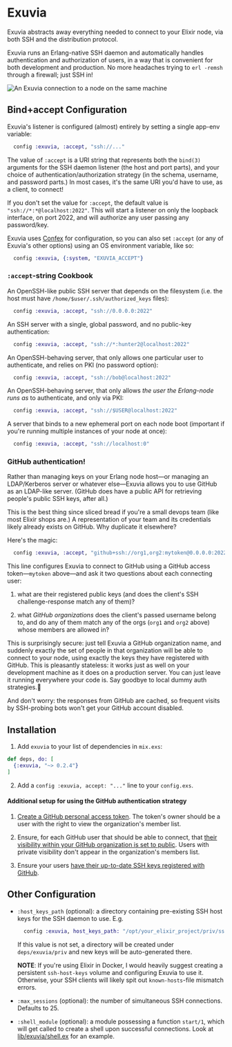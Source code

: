 # Exuvia

Exuvia abstracts away everything needed to connect to your Elixir node, via both SSH and the distribution protocol.

Exuvia runs an Erlang-native SSH daemon and automatically handles authentication and authorization of users, in a way that is convenient for both development and production. No more headaches trying to `erl -remsh` through a firewall; just SSH in!

![An Exuvia connection to a node on the same machine](/../screenshots/local_connection.png?raw=true)

## Bind+accept Configuration

Exuvia's listener is configured (almost) entirely by setting a single app-env variable:

```elixir
  config :exuvia, :accept, "ssh://..."
```

The value of `:accept` is a URI string that represents both the `bind(3)` arguments for the SSH daemon listener (the host and port parts), and your choice of authentication/authorization strategy (in the schema, username, and password parts.) In most cases, it's the same URI you'd have to use, as a client, to connect!

If you don't set the value for `:accept`, the default value is `"ssh://*:*@localhost:2022"`. This will start a listener on only the loopback interface, on port 2022, and will authorize any user passing any password/key.

Exuvia uses [Confex](https://github.com/Nebo15/confex) for configuration, so you can also set `:accept` (or any of Exuvia's other options) using an OS environment variable, like so:

```elixir
  config :exuvia, {:system, "EXUVIA_ACCEPT"}
```

### `:accept`-string Cookbook

An OpenSSH-like public SSH server that depends on the filesystem (i.e. the host must have `/home/$user/.ssh/authorized_keys` files):

```elixir
  config :exuvia, :accept, "ssh://0.0.0.0:2022"
```

An SSH server with a single, global password, and no public-key authentication:

```elixir
  config :exuvia, :accept, "ssh://*:hunter2@localhost:2022"
```

An OpenSSH-behaving server, that only allows one particular user to authenticate, and relies on PKI (no password option):

```elixir
  config :exuvia, :accept, "ssh://bob@localhost:2022"
```

An OpenSSH-behaving server, that only allows *the user the Erlang-node runs as* to authenticate, and only via PKI:

```elixir
  config :exuvia, :accept, "ssh://$USER@localhost:2022"
```

A server that binds to a new ephemeral port on each node boot (important if you're running multiple instances of your node at once):

```elixir
  config :exuvia, :accept, "ssh://localhost:0"
```

### GitHub authentication!

Rather than managing keys on your Erlang node host—or managing an LDAP/Kerberos server or whatever else—Exuvia allows you to use GitHub as an LDAP-like server. (GitHub does have a public API for retrieving people's public SSH keys, after all.)

This is the best thing since sliced bread if you're a small devops team (like most Elixir shops are.) A representation of your team and its credentials likely already exists on GitHub. Why duplicate it elsewhere?

Here's the magic:

```elixir
  config :exuvia, :accept, "github+ssh://org1,org2:mytoken@0.0.0.0:2022"
```

This line configures Exuvia to connect to GitHub using a GitHub access token—`mytoken` above—and ask it two questions about each connecting user:

1. what are their registered public keys (and does the client's SSH challenge-response match any of them)?

2. what *GitHub organizations* does the client's passed username belong to, and do any of them match any of the orgs (`org1` and `org2` above) whose members are allowed in?

This is surprisingly secure: just tell Exuvia a GitHub organization name, and suddenly exactly the set of people in that organization will be able to connect to your node, using exactly the keys they have registered with GitHub. This is pleasantly stateless: it works just as well on your development machine as it does on a production server. You can just leave it running everywhere your code is. Say goodbye to local dummy auth strategies.👋

And don't worry: the responses from GitHub are cached, so frequent visits by SSH-probing bots won't get your GitHub account disabled.

## Installation

  1. Add `exuvia` to your list of dependencies in `mix.exs`:

  ```elixir
  def deps, do: [
    {:exuvia, "~> 0.2.4"}
  ]
  ```

  2. Add a `config :exuvia, accept: "..."` line to your `config.exs`.

#### Additional setup for using the GitHub authentication strategy

1. [Create a GitHub personal access token](https://help.github.com/articles/creating-a-personal-access-token-for-the-command-line/). The token's owner should be a user with the right to view the organization's member list.

2. Ensure, for each GitHub user that should be able to connect, that [their visibility within your GitHub organization is set to public](https://help.github.com/articles/publicizing-or-hiding-organization-membership/). Users with private visibility don't appear in the organization's members list.

3. Ensure your users [have their up-to-date SSH keys registered with GitHub](https://help.github.com/articles/adding-a-new-ssh-key-to-your-github-account/).

## Other Configuration

* `:host_keys_path` (optional): a directory containing pre-existing SSH host keys for the SSH daemon to use. E.g.

  ```elixir
    config :exuvia, host_keys_path: "/opt/your_elixir_project/priv/ssh"
  ```

  If this value is not set, a directory will be created under `deps/exuvia/priv` and new keys will be auto-generated there.

  **NOTE**: If you're using Elixir in Docker, I would heavily suggest creating a persistent `ssh-host-keys` volume and configuring Exuvia to use it. Otherwise, your SSH clients will likely spit out `known-hosts`-file mismatch errors.

* `:max_sessions` (optional): the number of simultaneous SSH connections. Defaults to 25.

* `:shell_module` (optional): a module possessing a function `start/1`, which will get called to create a shell upon successful connections. Look at [lib/exuvia/shell.ex](https://github.com/tsutsu/exuvia/blob/master/lib/exuvia/shell.ex) for an example.
